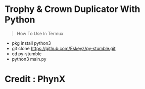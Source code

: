 # Trophy & Crown Duplicator With Python


> How To Use In Termux
* pkg install python3
* git clone https://github.com/Eskeyz/py-stumble.git
* cd py-stumble
* python3 main.py

# Credit : PhynX
